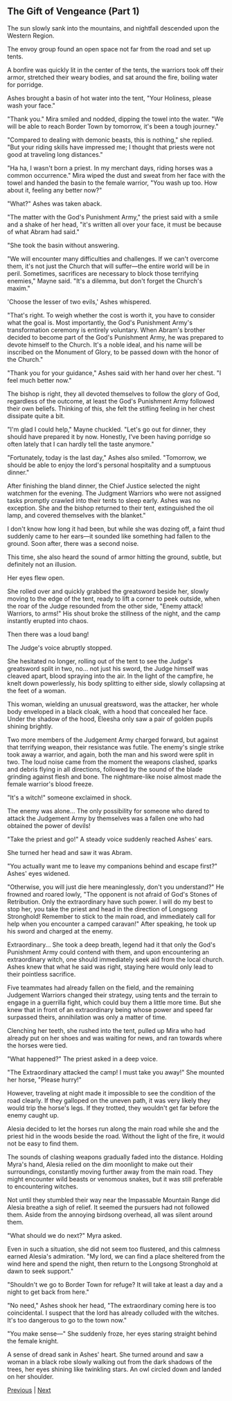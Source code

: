## The Gift of Vengeance (Part 1)
The sun slowly sank into the mountains, and nightfall descended upon the Western Region.

The envoy group found an open space not far from the road and set up tents.

A bonfire was quickly lit in the center of the tents, the warriors took off their armor, stretched their weary bodies, and sat around the fire, boiling water for porridge.

Ashes brought a basin of hot water into the tent, "Your Holiness, please wash your face."

"Thank you." Mira smiled and nodded, dipping the towel into the water. "We will be able to reach Border Town by tomorrow, it's been a tough journey."

"Compared to dealing with demonic beasts, this is nothing," she replied. "But your riding skills have impressed me; I thought that priests were not good at traveling long distances."

"Ha ha, I wasn't born a priest. In my merchant days, riding horses was a common occurrence." Mira wiped the dust and sweat from her face with the towel and handed the basin to the female warrior, "You wash up too. How about it, feeling any better now?"

"What?" Ashes was taken aback.

"The matter with the God's Punishment Army," the priest said with a smile and a shake of her head, "it's written all over your face, it must be because of what Abram had said."



"She took the basin without answering.



"We will encounter many difficulties and challenges. If we can't overcome them, it's not just the Church that will suffer—the entire world will be in peril. Sometimes, sacrifices are necessary to block those terrifying enemies," Mayne said. "It's a dilemma, but don't forget the Church's maxim."



'Choose the lesser of two evils,' Ashes whispered.



"That's right. To weigh whether the cost is worth it, you have to consider what the goal is. Most importantly, the God's Punishment Army's transformation ceremony is entirely voluntary. When Abram's brother decided to become part of the God's Punishment Army, he was prepared to devote himself to the Church. It's a noble ideal, and his name will be inscribed on the Monument of Glory, to be passed down with the honor of the Church."



"Thank you for your guidance," Ashes said with her hand over her chest. "I feel much better now."



The bishop is right, they all devoted themselves to follow the glory of God, regardless of the outcome, at least the God's Punishment Army followed their own beliefs. Thinking of this, she felt the stifling feeling in her chest dissipate quite a bit.



"I'm glad I could help," Mayne chuckled. "Let's go out for dinner, they should have prepared it by now. Honestly, I've been having porridge so often lately that I can hardly tell the taste anymore."



"Fortunately, today is the last day," Ashes also smiled. "Tomorrow, we should be able to enjoy the lord's personal hospitality and a sumptuous dinner."



After finishing the bland dinner, the Chief Justice selected the night watchmen for the evening. The Judgment Warriors who were not assigned tasks promptly crawled into their tents to sleep early. Ashes was no exception. She and the bishop returned to their tent, extinguished the oil lamp, and covered themselves with the blanket."



I don't know how long it had been, but while she was dozing off, a faint thud suddenly came to her ears—it sounded like something had fallen to the ground. Soon after, there was a second noise.

This time, she also heard the sound of armor hitting the ground, subtle, but definitely not an illusion.

Her eyes flew open.

She rolled over and quickly grabbed the greatsword beside her, slowly moving to the edge of the tent, ready to lift a corner to peek outside, when the roar of the Judge resounded from the other side, "Enemy attack! Warriors, to arms!" His shout broke the stillness of the night, and the camp instantly erupted into chaos.

Then there was a loud bang!

The Judge's voice abruptly stopped.

She hesitated no longer, rolling out of the tent to see the Judge's greatsword split in two, no... not just his sword, the Judge himself was cleaved apart, blood spraying into the air. In the light of the campfire, he knelt down powerlessly, his body splitting to either side, slowly collapsing at the feet of a woman.

This woman, wielding an unusual greatsword, was the attacker, her whole body enveloped in a black cloak, with a hood that concealed her face. Under the shadow of the hood, Eleesha only saw a pair of golden pupils shining brightly.

Two more members of the Judgement Army charged forward, but against that terrifying weapon, their resistance was futile. The enemy's single strike took away a warrior, and again, both the man and his sword were split in two. The loud noise came from the moment the weapons clashed, sparks and debris flying in all directions, followed by the sound of the blade grinding against flesh and bone. The nightmare-like noise almost made the female warrior's blood freeze.



"It's a witch!" someone exclaimed in shock.

The enemy was alone... The only possibility for someone who dared to attack the Judgement Army by themselves was a fallen one who had obtained the power of devils!

"Take the priest and go!" A steady voice suddenly reached Ashes' ears.

She turned her head and saw it was Abram.

"You actually want me to leave my companions behind and escape first?" Ashes' eyes widened.

"Otherwise, you will just die here meaninglessly, don't you understand?" He frowned and roared lowly, "The opponent is not afraid of God's Stones of Retribution. Only the extraordinary have such power. I will do my best to stop her, you take the priest and head in the direction of Longsong Stronghold! Remember to stick to the main road, and immediately call for help when you encounter a camped caravan!" After speaking, he took up his sword and charged at the enemy.

Extraordinary... She took a deep breath, legend had it that only the God's Punishment Army could contend with them, and upon encountering an extraordinary witch, one should immediately seek aid from the local church. Ashes knew that what he said was right, staying here would only lead to their pointless sacrifice.

Five teammates had already fallen on the field, and the remaining Judgement Warriors changed their strategy, using tents and the terrain to engage in a guerrilla fight, which could buy them a little more time. But she knew that in front of an extraordinary being whose power and speed far surpassed theirs, annihilation was only a matter of time.

Clenching her teeth, she rushed into the tent, pulled up Mira who had already put on her shoes and was waiting for news, and ran towards where the horses were tied.



"What happened?" The priest asked in a deep voice.

"The Extraordinary attacked the camp! I must take you away!" She mounted her horse, "Please hurry!"

However, traveling at night made it impossible to see the condition of the road clearly. If they galloped on the uneven path, it was very likely they would trip the horse's legs. If they trotted, they wouldn't get far before the enemy caught up.

Alesia decided to let the horses run along the main road while she and the priest hid in the woods beside the road. Without the light of the fire, it would not be easy to find them.

The sounds of clashing weapons gradually faded into the distance. Holding Myra's hand, Alesia relied on the dim moonlight to make out their surroundings, constantly moving further away from the main road. They might encounter wild beasts or venomous snakes, but it was still preferable to encountering witches.

Not until they stumbled their way near the Impassable Mountain Range did Alesia breathe a sigh of relief. It seemed the pursuers had not followed them. Aside from the annoying birdsong overhead, all was silent around them.

"What should we do next?" Myra asked.

Even in such a situation, she did not seem too flustered, and this calmness earned Alesia's admiration. "My lord, we can find a place sheltered from the wind here and spend the night, then return to the Longsong Stronghold at dawn to seek support."

"Shouldn't we go to Border Town for refuge? It will take at least a day and a night to get back from here."



"No need," Ashes shook her head, "The extraordinary coming here is too coincidental. I suspect that the lord has already colluded with the witches. It's too dangerous to go to the town now."

"You make sense—" She suddenly froze, her eyes staring straight behind the female knight.

A sense of dread sank in Ashes' heart. She turned around and saw a woman in a black robe slowly walking out from the dark shadows of the trees, her eyes shining like twinkling stars. An owl circled down and landed on her shoulder.





[Previous](CH0169.md) | [Next](CH0171.md)
